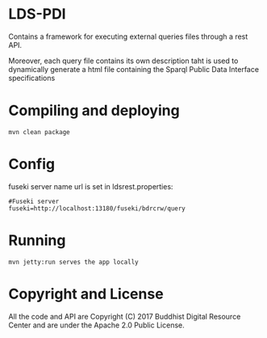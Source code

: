 ﻿# LDS-PDI

Contains a framework for executing external queries files through a rest API.

Moreover, each query file contains its own description taht is used to dynamically generate a html file containing the Sparql Public Data Interface specifications  

# Compiling and deploying

```
mvn clean package
```
# Config

fuseki server name url is set in ldsrest.properties:

```
#Fuseki server
fuseki=http://localhost:13180/fuseki/bdrcrw/query
```

# Running

```
mvn jetty:run serves the app locally
```


# Copyright and License

All the code and API are Copyright (C) 2017 Buddhist Digital Resource Center and are under the Apache 2.0 Public License.
